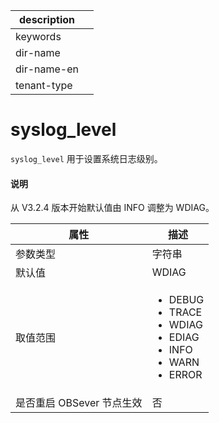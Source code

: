 |description||
|---|---|
|keywords||
|dir-name||
|dir-name-en||
|tenant-type||

# syslog_level

`syslog_level`  用于设置系统日志级别。

<main id="notice" type='explain'>
  <h4>说明</h4>
  <p>从 V3.2.4 版本开始默认值由 INFO 调整为 WDIAG。</p>
</main>

| **属性** | **描述** |
| --- | --- |
| 参数类型 | 字符串 |
| 默认值 | WDIAG |
| 取值范围 |<ul><li>  DEBUG </li><li> TRACE</li><li>WDIAG</li><li>EDIAG</li><li>INFO </li><li> WARN</li><li> ERROR</li></ul>|
| 是否重启 OBSever 节点生效 | 否 |
